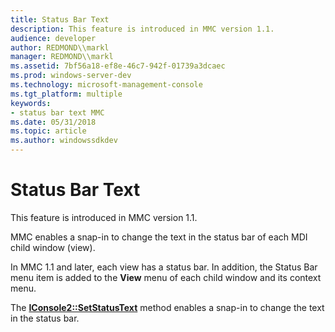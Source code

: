 ```yaml
---
title: Status Bar Text
description: This feature is introduced in MMC version 1.1.
audience: developer
author: REDMOND\\markl
manager: REDMOND\\markl
ms.assetid: 7bf56a18-ef8e-46c7-942f-01739a3dcaec
ms.prod: windows-server-dev
ms.technology: microsoft-management-console
ms.tgt_platform: multiple
keywords:
- status bar text MMC
ms.date: 05/31/2018
ms.topic: article
ms.author: windowssdkdev
---
```


# Status Bar Text

This feature is introduced in MMC version 1.1.

MMC enables a snap-in to change the text in the status bar of each MDI child window (view).

In MMC 1.1 and later, each view has a status bar. In addition, the Status Bar menu item is added to the **View** menu of each child window and its context menu.

The [**IConsole2::SetStatusText**](iconsole2-setstatustext.md) method enables a snap-in to change the text in the status bar.

 

 




